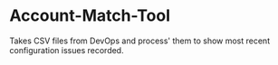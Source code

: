 # Account-Match-Tool
Takes CSV files from DevOps and process' them to show most recent configuration issues recorded. 
